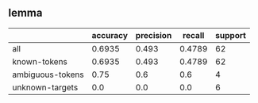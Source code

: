 
## lemma

|                  | accuracy | precision | recall | support |
|------------------|----------|-----------|--------|---------|
| all              | 0.6935   | 0.493     | 0.4789 | 62      |
| known-tokens     | 0.6935   | 0.493     | 0.4789 | 62      |
| ambiguous-tokens | 0.75     | 0.6       | 0.6    | 4       |
| unknown-targets  | 0.0      | 0.0       | 0.0    | 6       |

